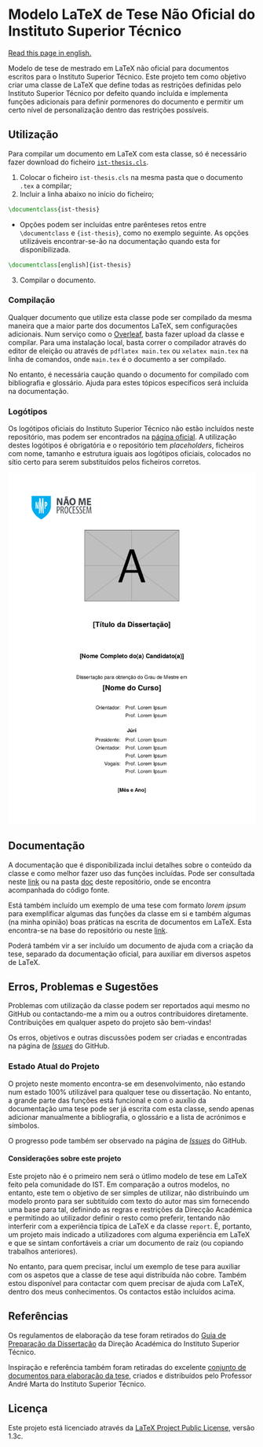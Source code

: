 # Modelo LaTeX de Tese Não Oficial do Instituto Superior Técnico

[Read this page in english.](README_EN.md)

Modelo de tese de mestrado em LaTeX não oficial para documentos escritos para o Instituto Superior Técnico. Este projeto tem como objetivo criar uma classe de LaTeX que define todas as restrições definidas pelo Instituto Superior Técnico por defeito quando incluída e implementa funções adicionais para definir pormenores do documento e permitir um certo nível de personalização dentro das restrições possíveis.

## Utilização

Para compilar um documento em LaTeX com esta classe, só é necessário fazer download do ficheiro [`ist-thesis.cls`](ist-thesis.cls).
1. Colocar o ficheiro `ist-thesis.cls` na mesma pasta que o documento `.tex` a compilar;
2. Incluir a linha abaixo no início do ficheiro;
````tex
\documentclass{ist-thesis}
````
   - Opções podem ser incluídas entre parênteses retos entre `\documentclass` e `{ist-thesis}`, como no exemplo seguinte. As opções utilizáveis encontrar-se-ão na documentação quando esta for disponibilizada.
````tex
\documentclass[english]{ist-thesis}
````
3. Compilar o documento.

### Compilação

Qualquer documento que utilize esta classe pode ser compilado da mesma maneira que a maior parte dos documentos LaTeX, sem configurações adicionais. Num serviço como o [Overleaf](https://www.overleaf.com/ "Overleaf"), basta fazer upload da classe e compilar. Para uma instalação local, basta correr o compilador através do editor de eleição ou através de `pdflatex main.tex` ou `xelatex main.tex` na linha de comandos, onde `main.tex` é o documento a ser compilado.

No entanto, é necessária caução quando o documento for compilado com bibliografia e glossário. Ajuda para estes tópicos específicos será incluída na documentação.

### Logótipos

Os logótipos oficiais do Instituto Superior Técnico não estão incluídos neste repositório, mas podem ser encontrados na [página oficial](https://tecnico.ulisboa.pt/pt/sobre-o-tecnico/institucional/logo-e-manual-de-identidade/). A utilização destes logótipos é obrigatória e o repositório tem _placeholders_, ficheiros com nome, tamanho e estrutura iguais aos logótipos oficiais, colocados no sítio certo para serem substituídos pelos ficheiros corretos.

![Imagem da capa da tese de exemplo](./cover.png)

## Documentação

A documentação que é disponibilizada inclui detalhes sobre o conteúdo da classe e como melhor fazer uso das funções incluídas. Pode ser consultada neste [link](doc/doc.pdf) ou na pasta [doc](doc/) deste repositório, onde se encontra acompanhada do código fonte.

Está também incluído um exemplo de uma tese com formato *lorem ipsum* para exemplificar algumas das funções da classe em si e também algumas (na minha opinião) boas práticas na escrita de documentos em LaTeX. Esta encontra-se na base do repositório ou neste [link](thesis.pdf).

Poderá também vir a ser incluído um documento de ajuda com a criação da tese, separado da documentação oficial, para auxiliar em diversos aspetos de LaTeX.

## Erros, Problemas e Sugestões

Problemas com utilização da classe podem ser reportados aqui mesmo no GitHub ou contactando-me a mim ou a outros contribuidores diretamente. Contribuições em qualquer aspeto do projeto são bem-vindas!

Os erros, objetivos e outras discussões podem ser criadas e encontradas na página de [*Issues*](https://github.com/ekspek/ist-thesis/issues) do GitHub.

### Estado Atual do Projeto

O projeto neste momento encontra-se em desenvolvimento, não estando num estado 100% utilizável para qualquer tese ou dissertação. No entanto, a grande parte das funções está funcional e com o auxílio da documentação uma tese pode ser já escrita com esta classe, sendo apenas adicionar manualmente a bibliografia, o glossário e a lista de acrónimos e símbolos.

O progresso pode também ser observado na página de [*Issues*](https://github.com/ekspek/ist-thesis/issues) do GitHub.

#### Considerações sobre este projeto

Este projeto não é o primeiro nem será o útlimo modelo de tese em LaTeX feito pela comunidade do IST. Em comparação a outros modelos, no entanto, este tem o objetivo de ser simples de utilizar, não distribuíndo um modelo pronto para ser subtituído com texto do autor mas sim fornecendo uma base para tal, definindo as regras e restrições da Direcção Académica e permitindo ao utilizador definir o resto como preferir, tentando não interferir com a experiência típica de LaTeX e da classe `report`. É, portanto, um projeto mais indicado a utilizadores com alguma experiência em LaTeX e que se sintam confortáveis a criar um documento de raíz (ou copiando trabalhos anteriores).

No entanto, para quem precisar, incluí um exemplo de tese para auxiliar com os aspetos que a classe de tese aqui distribuída não cobre. Também estou disponível para contactar com quem precisar de ajuda com LaTeX, dentro dos meus conhecimentos. Os contactos estão incluídos acima.

## Referências

Os regulamentos de elaboração da tese foram retirados do [Guia de Preparação da Dissertação](https://academica.tecnico.ulisboa.pt/files/sites/54/guia-de-preparacao-da-dissertacao-1516.pdf "Guia de Preparação da Dissertação") da Direção Académica do Instituto Superior Técnico.

Inspiração e referência também foram retiradas do excelente [conjunto de documentos para elaboração da tese](https://fenix.tecnico.ulisboa.pt/homepage/ist31052/documentos-para-elaboracao-da-tese), criados e distribuídos pelo Professor André Marta do Instituto Superior Técnico.

## Licença

Este projeto está licenciado através da [LaTeX Project Public License](https://www.latex-project.org/lppl/), versão 1.3c.

